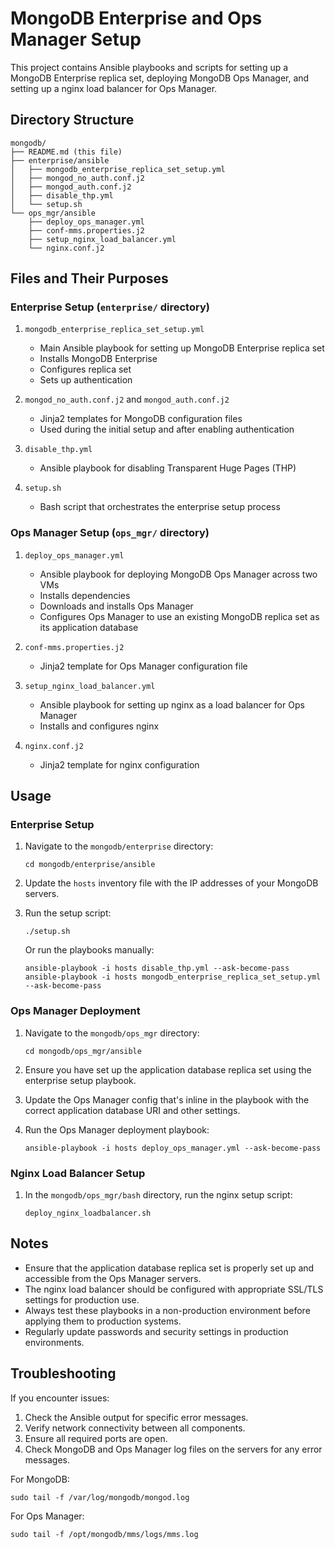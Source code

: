 # MongoDB Enterprise and Ops Manager Setup

This project contains Ansible playbooks and scripts for setting up a MongoDB Enterprise replica set, deploying MongoDB Ops Manager, and setting up a nginx load balancer for Ops Manager.

## Directory Structure

```
mongodb/
├── README.md (this file)
├── enterprise/ansible
│   ├── mongodb_enterprise_replica_set_setup.yml
│   ├── mongod_no_auth.conf.j2
│   ├── mongod_auth.conf.j2
│   ├── disable_thp.yml
│   └── setup.sh
└── ops_mgr/ansible
    ├── deploy_ops_manager.yml
    ├── conf-mms.properties.j2
    ├── setup_nginx_load_balancer.yml
    └── nginx.conf.j2
```

## Files and Their Purposes

### Enterprise Setup (`enterprise/` directory)

1. `mongodb_enterprise_replica_set_setup.yml`
   - Main Ansible playbook for setting up MongoDB Enterprise replica set
   - Installs MongoDB Enterprise
   - Configures replica set
   - Sets up authentication

2. `mongod_no_auth.conf.j2` and `mongod_auth.conf.j2`
   - Jinja2 templates for MongoDB configuration files
   - Used during the initial setup and after enabling authentication

3. `disable_thp.yml`
   - Ansible playbook for disabling Transparent Huge Pages (THP)

4. `setup.sh`
   - Bash script that orchestrates the enterprise setup process

### Ops Manager Setup (`ops_mgr/` directory)

1. `deploy_ops_manager.yml`
   - Ansible playbook for deploying MongoDB Ops Manager across two VMs
   - Installs dependencies
   - Downloads and installs Ops Manager
   - Configures Ops Manager to use an existing MongoDB replica set as its application database

2. `conf-mms.properties.j2`
   - Jinja2 template for Ops Manager configuration file

3. `setup_nginx_load_balancer.yml`
   - Ansible playbook for setting up nginx as a load balancer for Ops Manager
   - Installs and configures nginx

4. `nginx.conf.j2`
   - Jinja2 template for nginx configuration

## Usage

### Enterprise Setup

1. Navigate to the `mongodb/enterprise` directory:
   ```
   cd mongodb/enterprise/ansible
   ```

2. Update the `hosts` inventory file with the IP addresses of your MongoDB servers.

3. Run the setup script:
   ```
   ./setup.sh
   ```

   Or run the playbooks manually:
   ```
   ansible-playbook -i hosts disable_thp.yml --ask-become-pass
   ansible-playbook -i hosts mongodb_enterprise_replica_set_setup.yml --ask-become-pass
   ```

### Ops Manager Deployment

1. Navigate to the `mongodb/ops_mgr` directory:
   ```
   cd mongodb/ops_mgr/ansible
   ```

2. Ensure you have set up the application database replica set using the enterprise setup playbook.

3. Update the Ops Manager config that's inline in the playbook with the correct application database URI and other settings.

4. Run the Ops Manager deployment playbook:
   ```
   ansible-playbook -i hosts deploy_ops_manager.yml --ask-become-pass
   ```

### Nginx Load Balancer Setup

1. In the `mongodb/ops_mgr/bash` directory, run the nginx setup script:
   ```
   deploy_nginx_loadbalancer.sh
   ```

## Notes

- Ensure that the application database replica set is properly set up and accessible from the Ops Manager servers.
- The nginx load balancer should be configured with appropriate SSL/TLS settings for production use.
- Always test these playbooks in a non-production environment before applying them to production systems.
- Regularly update passwords and security settings in production environments.

## Troubleshooting

If you encounter issues:

1. Check the Ansible output for specific error messages.
2. Verify network connectivity between all components.
3. Ensure all required ports are open.
4. Check MongoDB and Ops Manager log files on the servers for any error messages.

For MongoDB:
```
sudo tail -f /var/log/mongodb/mongod.log
```

For Ops Manager:
```
sudo tail -f /opt/mongodb/mms/logs/mms.log
```
